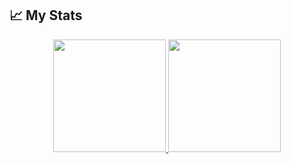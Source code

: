 ## &#x1f4c8; My Stats

<p align="center">
  <a href="https://github.com/Kveggjeter">
    <img height="180em" src="https://github-readme-stats-eight-theta.vercel.app/api?username=Kveggjeter&show_icons=true&theme=algolia&include_all_commits=true&count_private=true"/>
  </a>
  <a href="https://github.com/Kveggjeter">
    <img height="180em" src="https://github-readme-stats-eight-theta.vercel.app/api/top-langs/?username=Kveggjeter&layout=compact&langs_count=8&theme=algolia"/>
  </a>
</p>
